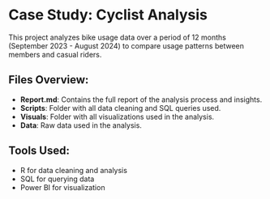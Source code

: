 # Case Study: Cyclist Analysis

This project analyzes bike usage data over a period of 12 months (September 2023 - August 2024) to compare usage patterns between members and casual riders.

## Files Overview:
- **Report.md**: Contains the full report of the analysis process and insights.
- **Scripts**: Folder with all data cleaning and SQL queries used.
- **Visuals**: Folder with all visualizations used in the analysis.
- **Data**: Raw data used in the analysis.

## Tools Used:
- R for data cleaning and analysis
- SQL for querying data
- Power BI for visualization
